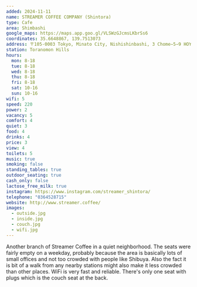 ```yaml
---
added: 2024-11-11
name: STREAMER COFFEE COMPANY (Shintora)
type: Cafe
area: Shimbashi
google_maps: https://maps.app.goo.gl/VLSWzGJcmsLKbrSs6
coordinates: 35.6648867, 139.7513073
address: 〒105-0003 Tokyo, Minato City, Nishishinbashi, 3 Chome−5−9 HOYO新虎ビル
station: Toranomon Hills
hours:
  mon: 8-18
  tue: 8-18
  wed: 8-18
  thu: 8-18
  fri: 8-18
  sat: 10-16
  sun: 10-16
wifi: 5
speed: 220
power: 2
vacancy: 5
comfort: 4
quiet: 3
food: 4
drinks: 4
price: 3
view: 4
toilets: 5
music: true
smoking: false
standing_tables: true
outdoor_seating: true
cash_only: false
lactose_free_milk: true
instagram: https://www.instagram.com/streamer_shintora/
telephone: "0364528715"
website: http://www.streamer.coffee/
images:
  - outside.jpg
  - inside.jpg
  - couch.jpg
  - wifi.jpg
---
```


Another branch of Streamer Coffee in a quiet neighborhood. The seats were fairly empty on a weekday, probably because the area is basically lots of small offices and not too crowded with people like Shibuya. Also the fact it is bit of a walk from any nearby stations might also make it less crowded than other places. WiFi is very fast and reliable. There's only one seat with plugs which is the couch seat at the back.
